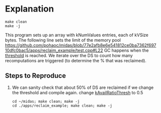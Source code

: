 # Explanation

```
make clean
make -j 
```
This program sets up an array with kNumValues entries, each of kVSize bytes.
The following line sets the limit of the memory pool
https://github.com/pohaoc/midas/blob/77e2afb8e6e541812ce0ba7362f69710dfc0bac5/apps/reclaim_example/test.cpp#L22
GC happens when the [threshold](https://github.com/pohaoc/midas/blob/77e2afb8e6e541812ce0ba7362f69710dfc0bac5/src/resource_manager.cpp#L101) is reached.
We iterate over the DS to count how many recomputations are triggered (to determine the % that was reclaimed).

## Steps to Reproduce
1. We can sanity check that about 50% of DS are reclaimed if we change the threshold and compile again.
   change [kAvailRatioThresh](https://github.com/pohaoc/midas/blob/77e2afb8e6e541812ce0ba7362f69710dfc0bac5/src/resource_manager.cpp#L101C26-L101C50) to 0.5
   ```
   cd ~/midas; make clean; make -j
   cd ./apps/reclaim_example; make clean; make -j
   ```
   
